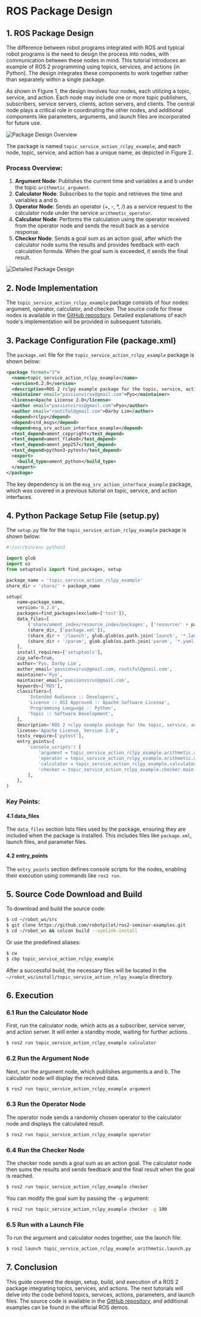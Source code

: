 
# ROS Package Design

## 1. ROS Package Design
The difference between robot programs integrated with ROS and typical robot programs is the need to design the process into nodes, with communication between these nodes in mind. This tutorial introduces an example of ROS 2 programming using topics, services, and actions (in Python). The design integrates these components to work together rather than separately within a single package.

As shown in Figure 1, the design involves four nodes, each utilizing a topic, service, and action. Each node may include one or more topic publishers, subscribers, service servers, clients, action servers, and clients. The central node plays a critical role in coordinating the other nodes, and additional components like parameters, arguments, and launch files are incorporated for future use.

![Package Design Overview](#) 

The package is named `topic_service_action_rclpy_example`, and each node, topic, service, and action has a unique name, as depicted in Figure 2.

### Process Overview:
1. **Argument Node**: Publishes the current time and variables a and b under the topic `arithmetic_argument`.
2. **Calculator Node**: Subscribes to the topic and retrieves the time and variables a and b.
3. **Operator Node**: Sends an operator (+, -, *, /) as a service request to the calculator node under the service `arithmetic_operator`.
4. **Calculator Node**: Performs the calculation using the operator received from the operator node and sends the result back as a service response.
5. **Checker Node**: Sends a goal sum as an action goal, after which the calculator node sums the results and provides feedback with each calculation formula. When the goal sum is exceeded, it sends the final result.

![Detailed Package Design](#)

## 2. Node Implementation
The `topic_service_action_rclpy_example` package consists of four nodes: argument, operator, calculator, and checker. The source code for these nodes is available in the [GitHub repository](#). Detailed explanations of each node's implementation will be provided in subsequent tutorials.

## 3. Package Configuration File (package.xml)
The `package.xml` file for the `topic_service_action_rclpy_example` package is shown below:

```xml
<package format="3">
  <name>topic_service_action_rclpy_example</name>
  <version>0.2.0</version>
  <description>ROS 2 rclpy example package for the topic, service, action</description>
  <maintainer email="passionvirus@gmail.com">Pyo</maintainer>
  <license>Apache License 2.0</license>
  <author email="passionvirus@gmail.com">Pyo</author>
  <author email="routiful@gmail.com">Darby Lim</author>
  <depend>rclpy</depend>
  <depend>std_msgs</depend>
  <depend>msg_srv_action_interface_example</depend>
  <test_depend>ament_copyright</test_depend>
  <test_depend>ament_flake8</test_depend>
  <test_depend>ament_pep257</test_depend>
  <test_depend>python3-pytest</test_depend>
  <export>
    <build_type>ament_python</build_type>
  </export>
</package>
```

The key dependency is on the `msg_srv_action_interface_example` package, which was covered in a previous tutorial on topic, service, and action interfaces.

## 4. Python Package Setup File (setup.py)
The `setup.py` file for the `topic_service_action_rclpy_example` package is shown below:

```python
#!/usr/bin/env python3

import glob
import os
from setuptools import find_packages, setup

package_name = 'topic_service_action_rclpy_example'
share_dir = 'share/' + package_name

setup(
    name=package_name,
    version='0.2.0',
    packages=find_packages(exclude=['test']),
    data_files=[
        ('share/ament_index/resource_index/packages', ['resource/' + package_name]),
        (share_dir, ['package.xml']),
        (share_dir + '/launch', glob.glob(os.path.join('launch', '*.launch.py'))),
        (share_dir + '/param', glob.glob(os.path.join('param', '*.yaml'))),
    ],
    install_requires=['setuptools'],
    zip_safe=True,
    author='Pyo, Darby Lim',
    author_email='passionvirus@gmail.com, routiful@gmail.com',
    maintainer='Pyo',
    maintainer_email='passionvirus@gmail.com',
    keywords=['ROS'],
    classifiers=[
        'Intended Audience :: Developers',
        'License :: OSI Approved :: Apache Software License',
        'Programming Language :: Python',
        'Topic :: Software Development',
    ],
    description='ROS 2 rclpy example package for the topic, service, action',
    license='Apache License, Version 2.0',
    tests_require=['pytest'],
    entry_points={
        'console_scripts': [
            'argument = topic_service_action_rclpy_example.arithmetic.argument:main',
            'operator = topic_service_action_rclpy_example.arithmetic.operator:main',
            'calculator = topic_service_action_rclpy_example.calculator.main:main',
            'checker = topic_service_action_rclpy_example.checker.main:main',
        ],
    },
)
```

### Key Points:

#### 4.1 data_files
The `data_files` section lists files used by the package, ensuring they are included when the package is installed. This includes files like `package.xml`, launch files, and parameter files.

#### 4.2 entry_points
The `entry_points` section defines console scripts for the nodes, enabling their execution using commands like `ros2 run`.

## 5. Source Code Download and Build
To download and build the source code:

```bash
$ cd ~/robot_ws/src
$ git clone https://github.com/robotpilot/ros2-seminar-examples.git
$ cd ~/robot_ws && colcon build --symlink-install
```

Or use the predefined aliases:

```bash
$ cw
$ cbp topic_service_action_rclpy_example
```

After a successful build, the necessary files will be located in the `~/robot_ws/install/topic_service_action_rclpy_example` directory.

## 6. Execution

### 6.1 Run the Calculator Node
First, run the calculator node, which acts as a subscriber, service server, and action server. It will enter a standby mode, waiting for further actions.

```bash
$ ros2 run topic_service_action_rclpy_example calculator
```

### 6.2 Run the Argument Node
Next, run the argument node, which publishes arguments a and b. The calculator node will display the received data.

```bash
$ ros2 run topic_service_action_rclpy_example argument
```

### 6.3 Run the Operator Node
The operator node sends a randomly chosen operator to the calculator node and displays the calculated result.

```bash
$ ros2 run topic_service_action_rclpy_example operator
```

### 6.4 Run the Checker Node
The checker node sends a goal sum as an action goal. The calculator node then sums the results and sends feedback and the final result when the goal is reached.

```bash
$ ros2 run topic_service_action_rclpy_example checker
```

You can modify the goal sum by passing the `-g` argument:

```bash
$ ros2 run topic_service_action_rclpy_example checker -g 100
```

### 6.5 Run with a Launch File
To run the argument and calculator nodes together, use the launch file:

```bash
$ ros2 launch topic_service_action_rclpy_example arithmetic.launch.py
```

## 7. Conclusion
This guide covered the design, setup, build, and execution of a ROS 2 package integrating topics, services, and actions. The next tutorials will delve into the code behind topics, services, actions, parameters, and launch files. The source code is available in the [GitHub repository](#), and additional examples can be found in the official ROS demos.
